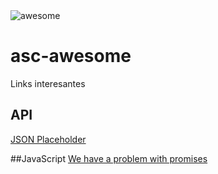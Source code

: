 <img src="https://cdn.rawgit.com/sindresorhus/awesome/master/media/logo.svg" alt="awesome">

# asc-awesome
Links interesantes

## API
[JSON Placeholder](https://jsonplaceholder.typicode.com/)

##JavaScript
[We have a problem with promises](https://pouchdb.com/2015/05/18/we-have-a-problem-with-promises.html)
